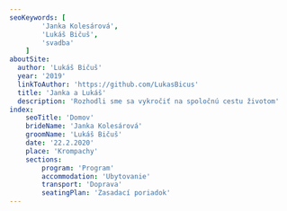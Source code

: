 ```yaml
---
seoKeywords: [
        'Janka Kolesárová',
        'Lukáš Bičuš',
        'svadba'
    ]
aboutSite:
  author: 'Lukáš Bičuš'
  year: '2019'
  linkToAuthor: 'https://github.com/LukasBicus'
  title: 'Janka a Lukáš' 
  description: 'Rozhodli sme sa vykročiť na spoločnú cestu životom'
index:
    seoTitle: 'Domov'
    brideName: 'Janka Kolesárová'
    groomName: 'Lukáš Bičuš'
    date: '22.2.2020'
    place: 'Krompachy'
    sections:
        program: 'Program'
        accommodation: 'Ubytovanie'
        transport: 'Doprava'
        seatingPlan: 'Zasadací poriadok'
---
```

